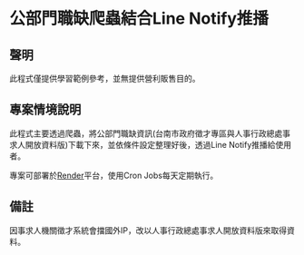 # 公部門職缺爬蟲結合Line Notify推播

## 聲明 

此程式僅提供學習範例參考，並無提供營利販售目的。

## 專案情境說明

此程式主要透過爬蟲，將公部門職缺資訊(台南市政府徵才專區與人事行政總處事求人開放資料版)下載下來，並依條件設定整理好後，透過Line Notify推播給使用者。

專案可部署於[Render](https://render.com/)平台，使用Cron Jobs每天定期執行。

## 備註

因事求人機關徵才系統會擋國外IP，改以人事行政總處事求人開放資料版來取得資料。